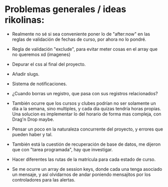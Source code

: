 # Problemas generales / ideas rikolinas:

- Realmente no sé si sea conveniente poner lo de "after:now" en las reglas de validación de fechas de curso, por ahora no lo pondré.

- Regla de validación "exclude", para evitar meter cosas en el array que no queremos xd (imagenes)

- Depurar el css al final del proyecto.

- Añadir slugs.

- Sistema de notificaciones.

- ¿Cuando borras un registro, que pasa con sus registros relacionados?

- También ocurre que los cursos y clubes podrían no ser solamente un día a la semana, sino multiples, y cada día quizas tendría horas propias. Una solucion es implementar lo del horario de forma mas compleja, con Drag'n Drop maybe.

- Pensar un poco en la naturaleza concurrente del proyecto, y errores que pueden haber y tal.

- También está la cuestión de recuperación de base de datos, me dijeron que con "tarea programada", hay que investigar.

- Hacer diferentes las rutas de la matrícula para cada estado de curso.

- Se me ocurre un array de session keys, donde cada una tenga asociado un mensaje, y así olvidarnos de andar poniendo mensajitos por los controladores para las alertas.
